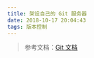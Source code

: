 ```yaml
---
title: 架设自己的 Git 服务器
date: 2018-10-17 20:04:43
tags: 版本控制
---
```

> 参考文档：[Git 文档](https://git-scm.com/book/zh/v1/%E6%9C%8D%E5%8A%A1%E5%99%A8%E4%B8%8A%E7%9A%84-Git-%E5%8D%8F%E8%AE%AE)

